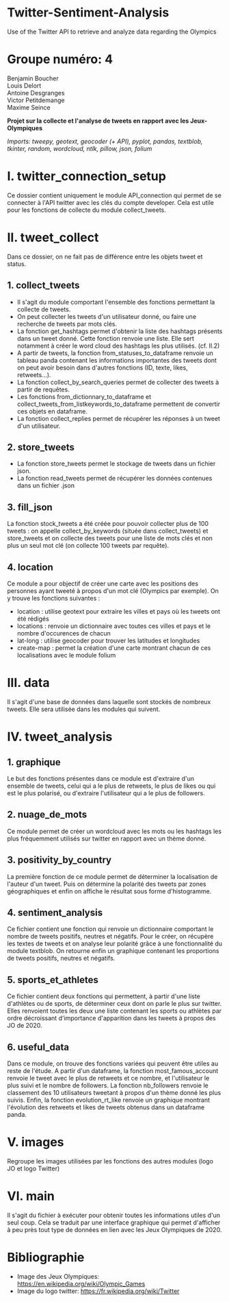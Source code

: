 # Twitter-Sentiment-Analysis
Use of the Twitter API to retrieve and analyze data regarding the Olympics

# Groupe numéro: 4
Benjamin Boucher  
Louis Delort  
Antoine Desgranges  
Victor Petitdemange  
Maxime Seince

__Projet sur la collecte et l'analyse de tweets en rapport avec les Jeux-Olympiques__  

*Imports: tweepy, geotext, geocoder (+ API), pyplot, pandas, textblob, tkinter, random, wordcloud, ntlk, pillow, json, folium*  

# I. twitter_connection_setup  
Ce dossier contient uniquement le module API_connection qui permet de se connecter à l'API twitter avec les clés du compte developer. Cela est utile pour les fonctions de collecte du module collect_tweets.  

# II. tweet_collect  

Dans ce dossier, on ne fait pas de différence entre les objets tweet et status. 

## 1. collect_tweets  
* Il s'agit du module comportant l'ensemble des fonctions permettant la collecte de tweets.  
* On peut collecter les tweets d'un utilisateur donné, ou faire une recherche de tweets par mots clés.  
* La fonction get_hashtags permet d'obtenir la liste des hashtags présents dans un tweet donné. Cette fonction renvoie une liste. Elle sert notamment à créer le word cloud des hashtags les plus utilisés. (cf. II.2)  
* A partir de tweets, la fonction from_statuses_to_dataframe renvoie un tableau panda contenant les informations importantes des tweets dont on peut avoir besoin dans d'autres fonctions (ID, texte, likes, retweets...).  
* La fonction collect_by_search_queries permet de collecter des tweets à partir de requêtes. 
* Les fonctions from_dictionnary_to_dataframe et collect_tweets_from_listkeywords_to_dataframe permettent de convertir ces objets en dataframe.   
* La fonction collect_replies permet de récupérer les réponses à un tweet d'un utilisateur.

## 2. store_tweets
* La fonction store_tweets permet le stockage de tweets dans un fichier json.  
* La fonction read_tweets permet de récupérer les données contenues dans un fichier .json  

## 3. fill_json  
La fonction stock_tweets a été créée pour pouvoir collecter plus de 100 tweets : on appelle collect_by_keywords (située dans collect_tweets) et store_tweets et on collecte des tweets pour une liste de mots clés et non plus un seul mot clé (on collecte 100 tweets par requête).  

## 4. location  
Ce module a pour objectif de créer une carte avec les positions des personnes ayant tweeté à propos d'un mot clé (Olympics par exemple). On y trouve les fonctions suivantes : 
* location : utilise geotext pour extraire les villes et pays où les tweets ont été rédigés  
* locations : renvoie un dictionnaire avec toutes ces villes et pays et le nombre d'occurences de chacun  
* lat-long : utilise geocoder pour trouver les latitudes et longitudes  
* create-map : permet la création d'une carte montrant chacun de ces localisations avec le module folium  

 

# III. data

Il s'agit d'une base de données dans laquelle sont stockés de nombreux tweets. Elle sera utilisée dans les modules qui suivent.  

# IV. tweet_analysis

## 1. graphique  
Le but des fonctions présentes dans ce module est d'extraire d'un ensemble de tweets, celui qui a le plus de retweets, le plus de likes ou qui est le plus polarisé, ou d'extraire l'utilisateur qui a le plus de followers. 

## 2. nuage_de_mots  
Ce module permet de créer un wordcloud avec les mots ou les hashtags les plus fréquemment utilisés sur twitter en rapport avec un thème donné.

## 3. positivity_by_country
La première fonction de ce module permet de déterminer la localisation de l'auteur d'un tweet. Puis on détermine la polarité des tweets par zones géographiques et enfin on affiche le résultat sous forme d'histogramme. 

## 4. sentiment_analysis  
Ce fichier contient une fonction qui renvoie un dictionnaire comportant le nombre de tweets positifs, neutres et négatifs. Pour le créer, on récupère les textes de tweets et on analyse leur polarité grâce à une fonctionnalité du module textblob. On retourne enfin un graphique contenant les proportions de tweets positifs, neutres et négatifs.  

## 5. sports_et_athletes  
Ce fichier contient deux fonctions qui permettent, à partir d'une liste d'athlètes ou de sports, de déterminer ceux dont on parle le plus sur twitter. Elles renvoient toutes les deux une liste contenant les sports ou athlètes par ordre décroissant d'importance d'apparition dans les tweets à propos des JO de 2020.  

## 6. useful_data  
Dans ce module, on trouve des fonctions variées qui peuvent être utiles au reste de l'étude. A partir d'un dataframe, la fonction most_famous_account renvoie le tweet avec le plus de retweets et ce nombre, et l'utilisateur le plus suivi et le nombre de followers. La fonction nb_followers renvoie le classement des 10 utilisateurs tweetant à propos d'un thème donné les plus suivis. Enfin, la fonction evolution_rt_like renvoie un graphique montrant l'évolution des retweets et likes de tweets obtenus dans un dataframe panda.  

# V. images
Regroupe les images utilisées par les fonctions des autres modules (logo JO et logo Twitter)

# VI. main  
Il s'agit du fichier à exécuter pour obtenir toutes les informations utiles d'un seul coup. Cela se traduit par une interface graphique qui permet d'afficher à peu près tout type de données en lien avec les Jeux Olympiques de 2020. 






# Bibliographie

* Image des Jeux Olympiques: https://en.wikipedia.org/wiki/Olympic_Games  
* Image du logo twitter: https://fr.wikipedia.org/wiki/Twitter
